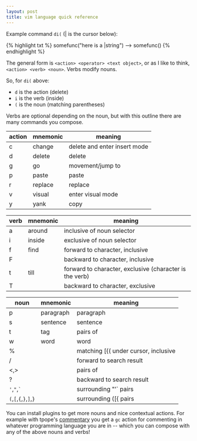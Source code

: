 ```yaml
---
layout: post
title: vim language quick reference
---
```


Example command `di(` (&#124; is the cursor below):

{% highlight txt %}
somefunc("here is a |string") --> somefunc()
{% endhighlight %}

The general form is `<action> <operator> <text object>`, or as I like to think, `<action> <verb> <noun>`. Verbs modify nouns.

So, for `di(` above:

- `d` is the action (delete)
- `i` is the verb (inside)
- `(` is the noun (matching parentheses)

Verbs are optional depending on the noun, but with this outline there are many commands you compose.

|action | mnemonic   | meaning                     |
|-------|------------|--------                     |
|c      | change     | delete and enter insert mode|
|d      | delete     | delete                      |
|g      | go         | movement/jump to            |
|p      | paste      | paste                       |
|r      | replace    | replace                     |
|v      | visual     | enter visual mode           |
|y      | yank       | copy                        |

|verb   | mnemonic   | meaning                                                |
|-------|------------|--------                                                |
|a      | around     | inclusive of noun selector                             |
|i      | inside     | exclusive of noun selector                             |
|f      | find       | forward to character, inclusive                        |
|F      |            | backward to character, inclusive                       |
|t      | till       | forward to character, exclusive (character is the verb)|
|T      |            | backward to character, exclusive                       |

|noun                   | mnemonic    | meaning                             |
|-------                |------------ |--------                             |
|p                      | paragraph   | paragraph                           |
|s                      | sentence    | sentence                            |
|t                      | tag         | <tags> pairs of </tags>             |
|w                      | word        | word                                |
|%                      |             | matching [{( under cursor, inclusive|
|/                      |             | forward to search result            |
|<,>                    |             | <tags> pairs of </tags>             |
|?                      |             | backward to search result           |
|`'`,`"`,`` ` ``        |             | surrounding "'` pairs               |
|`(`,`[`,`{`,`}`,`]`,`}`|             | surrounding ([{ pairs               |

You can install plugins to get more nouns and nice contextual actions. For example with tpope's [commentary][1] you get a `gc` action for commenting in whatever programming language you are in -- which you can compose with any of the above nouns and verbs!

[1]: https://github.com/tpope/vim-commentary